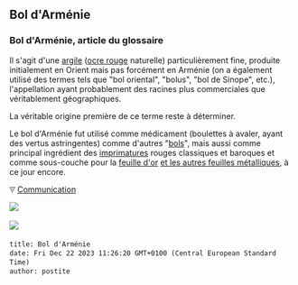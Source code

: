 ## Bol d'Arménie
### Bol d'Arménie, article du glossaire
 Il s'agit d'une [argile](argile.html) ([ocre rouge](terresrouges.html) naturelle) particulièrement fine, produite initialement en Orient mais pas forcément en Arménie (on a également utilisé des termes tels que "bol oriental", "bolus", "bol de Sinope", etc.), l'appellation ayant probablement des racines plus commerciales que véritablement géographiques.

La véritable origine première de ce terme reste à déterminer.

Le bol d'Arménie fut utilisé comme médicament (boulettes à avaler, ayant des vertus astringentes) comme d'autres "[bols](bol.html)", mais aussi comme principal ingrédient des [imprimatures](imprimatures.html) rouges classiques et baroques et comme sous-couche pour la [feuille d'or](feuillesmetalliques.html) [et les autres feuilles métalliques](feuillesmetalliques.html), à ce jour encore.



![](images/flechebas.gif) [Communication](http://www.artrealite.com/annonceurs.htm) 

[![](https://cbonvin.fr/sites/regie.artrealite.com/visuels/campagne1.png)](index-2.html#20131014)

![](https://cbonvin.fr/sites/regie.artrealite.com/visuels/campagne2.png)
```
title: Bol d'Arménie
date: Fri Dec 22 2023 11:26:20 GMT+0100 (Central European Standard Time)
author: postite
```
